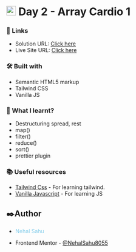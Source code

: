 
#  <img src="https://www.freepnglogos.com/uploads/javascript-png/javascript-vector-logo-yellow-png-transparent-javascript-vector-12.png" width="25"/> Day 2 -  Array Cardio 1
 
### 🔗 Links

- Solution URL: [Click here]()
- Live Site URL: [Click here]()


### 🛠️ Built with

- Semantic HTML5 markup
- Tailwind CSS
- Vanilla JS


### 📜 What I learnt?

- Destructuring spread, rest
- map()
- filter()
- reduce()
- sort()
- prettier plugin 



### 📚 Useful resources

- [Tailwind Css](https://tailwindcss.com/) - For learning tailwind.
- [Vanilla Javascript](https://developer.mozilla.org/en-US/docs/Web/JavaScript) - For learning JS

## ✒️Author

- <p style="color:skyblue">Nehal Sahu</p>
- Frontend Mentor - [@NehalSahu8055](https://www.frontendmentor.io/profile/NehalSahu8055)
